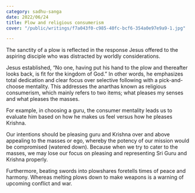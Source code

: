 ```yaml
---
category: sadhu-sanga
date: 2022/06/24
title: Plow and religious consumerism
cover: "/public/writings/f7a043f0-c985-40fc-bcf6-354a0e97e9a9-1.jpg"

---
```

The sanctity of a plow is reflected in the response Jesus offered to the aspiring disciple who was distracted by worldly considerations.

Jesus established, “No one, having put his hand to the plow and thereafter looks back, is fit for the kingdom of God.” In other words, he emphasizes total dedication and clear focus over selective following with a pick-and-choose mentality. This addresses the anarthas known as religious consumerism, which mainly refers to two items; what pleases my senses and what pleases the masses.

For example, in choosing a guru, the consumer mentality leads us to evaluate him based on how he makes us feel versus how he pleases Krishna.

Our intentions should be pleasing guru and Krishna over and above appealing to the masses or ego, whereby the potency of our mission would be compromised (watered down). Because when we try to cater to the masses, we may lose our focus on pleasing and representing Sri Guru and Krishna properly.

Furthermore, beating swords into plowshares foretells times of peace and harmony. Whereas melting plows down to make weapons is a warning of upcoming conflict and war.